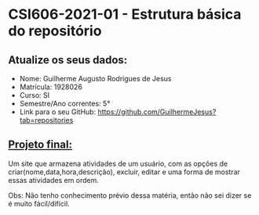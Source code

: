 # **CSI606-2021-01 - Estrutura básica do repositório**

## Atualize os seus dados:

- Nome: Guilherme Augusto Rodrigues de Jesus
- Matrícula: 1928026
- Curso: SI
- Semestre/Ano correntes: 5°
- Link para o seu GitHub: https://github.com/GuilhermeJesus?tab=repositories

## [Projeto final:](./Projeto/README.md) 

Um site que armazena atividades de um usuário, com as opções de criar(nome,data,hora,descrição), excluir, editar e uma forma de mostrar essas atividades em ordem.

Obs: Não tenho conhecimento prévio dessa matéria, então não sei dizer se é muito fácil/difícil.

